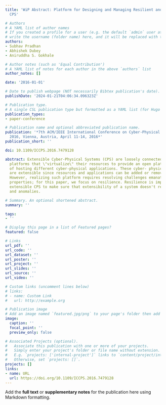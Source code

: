 ```yaml
---
title: 'WiP Abstract: Platform for Designing and Managing Resilient and Extensible
  CPS'

# Authors
# A YAML list of author names
# If you created a profile for a user (e.g. the default `admin` user at `content/authors/admin/`), 
# write the username (folder name) here, and it will be replaced with their full name and linked to their profile.
authors:
- Subhav Pradhan
- Abhishek Dubey
- Aniruddha S. Gokhale

# Author notes (such as 'Equal Contribution')
# A YAML list of notes for each author in the above `authors` list
author_notes: []

date: '2016-01-01'

# Date to publish webpage (NOT necessarily Bibtex publication's date).
publishDate: '2024-01-21T04:06:34.096323Z'

# Publication type.
# A single CSL publication type but formatted as a YAML list (for Hugo requirements).
publication_types:
- paper-conference

# Publication name and optional abbreviated publication name.
publication: '*7th ACM/IEEE International Conference on Cyber-Physical Systems, ICCPS
  2016, Vienna, Austria, April 11-14, 2016*'
publication_short: ''

doi: 10.1109/ICCPS.2016.7479128

abstract: Extensible Cyber-Physical Systems (CPS) are loosely connected, multi-domain
  platforms that \"virtualize\" their resources to provide an open platform capable
  of hosting different cyber-physical applications. These cyber- physical platforms
  are extensible since resources and applications can be added or removed at any time.
  However, realizing such platform requires resolving challenges emanating from different
  properties; for this paper, we focus on resilience. Resilience is important for
  extensible CPS to make sure that extensibility of a system doesn't result in failures
  and anomalies.

# Summary. An optional shortened abstract.
summary: ''

tags:
- ''

# Display this page in a list of Featured pages?
featured: false

# Links
url_pdf: ''
url_code: ''
url_dataset: ''
url_poster: ''
url_project: ''
url_slides: ''
url_source: ''
url_video: ''

# Custom links (uncomment lines below)
# links:
# - name: Custom Link
#   url: http://example.org

# Publication image
# Add an image named `featured.jpg/png` to your page's folder then add a caption below.
image:
  caption: ''
  focal_point: ''
  preview_only: false

# Associated Projects (optional).
#   Associate this publication with one or more of your projects.
#   Simply enter your project's folder or file name without extension.
#   E.g. `projects: ['internal-project']` links to `content/project/internal-project/index.md`.
#   Otherwise, set `projects: []`.
projects: []
links:
- name: URL
  url: https://doi.org/10.1109/ICCPS.2016.7479128
---
```


Add the **full text** or **supplementary notes** for the publication here using Markdown formatting.
